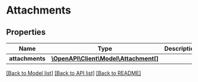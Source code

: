 # Attachments

## Properties
Name | Type | Description | Notes
------------ | ------------- | ------------- | -------------
**attachments** | [**\OpenAPI\Client\Model\Attachment[]**](Attachment.md) |  | [optional] 

[[Back to Model list]](../README.md#documentation-for-models) [[Back to API list]](../README.md#documentation-for-api-endpoints) [[Back to README]](../README.md)



